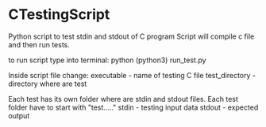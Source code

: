 # CTestingScript
Python script to test stdin and stdout of C program
Script will compile c file and then run tests.

to run script type into terminal: python (python3) run_test.py 

Inside script file change:
  executable - name of testing C file 
  test_directory - directory where are test

Each test has its own folder where are stdin and stdout files.
Each test folder have to start with "test....."
stdin - testing input data
stdout - expected output
